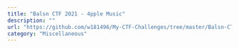 ```yaml
---
title: "Balsn CTF 2021 - 4pple Music"
description: ""
url: "https://github.com/w181496/My-CTF-Challenges/tree/master/Balsn-CTF-2021#4pple-music"
category: "Miscellaneous"
---
```

